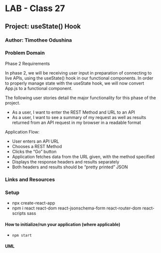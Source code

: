 # LAB - Class 27

## Project: useState() Hook

### Author: Timothee Odushina

### Problem Domain  

Phase 2 Requirements

In phase 2, we will be receiving user input in preparation of connecting to live APIs, using the useState() hook in our functional components. In order to properly manage state with the useState hook, we will now convert App.js to a functional component.

The following user stories detail the major functionality for this phase of the project.

* As a user, I want to enter the REST Method and URL to an API
* As a user, I want to see a summary of my request as well as results returned from an API request in my browser in a readable format

Application Flow:

* User enters an API URL
* Chooses a REST Method
* Clicks the “Go” button
* Application fetches data from the URL given, with the method specified
* Displays the response headers and results separately
* Both headers and results should be “pretty printed” JSON

### Links and Resources



### Setup

* npx create-react-app
* npm i react react-dom react-jsonschema-form react-router-dom react-scripts sass

#### How to initialize/run your application (where applicable)

* `npm start`

#### UML

